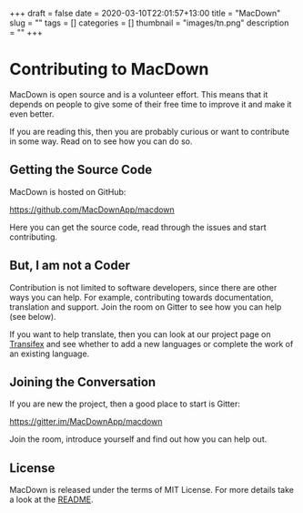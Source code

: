 +++ 
draft = false
date = 2020-03-10T22:01:57+13:00
title = "MacDown"
slug = "" 
tags = []
categories = []
thumbnail = "images/tn.png"
description = ""
+++
# Contributing to MacDown

MacDown is open source and is a volunteer effort. This means that it depends on people to give some of their free time to improve it and make it even better.

If you are reading this, then you are probably curious or want to contribute in some way. Read on to see how you can do so.

## Getting the Source Code

MacDown is hosted on GitHub:

https://github.com/MacDownApp/macdown

Here you can get the source code, read through the issues and start contributing.

## But, I am not a Coder

Contribution is not limited to software developers, since there are other ways you can help. For example, contributing towards documentation, translation and support. Join the room on Gitter to see how you can help (see below).

If you want to help translate, then you can look at our project page on [Transifex](https://www.transifex.com/macdown/macdown/) and see whether to add a new languages or complete the work of an existing language.

## Joining the Conversation

If you are new the project, then a good place to start is Gitter:

https://gitter.im/MacDownApp/macdown

Join the room, introduce yourself and find out how you can help out.

## License

MacDown is released under the terms of MIT License. For more details take a look at the [README](https://github.com/MacDownApp/macdown/blob/master/README.md).

